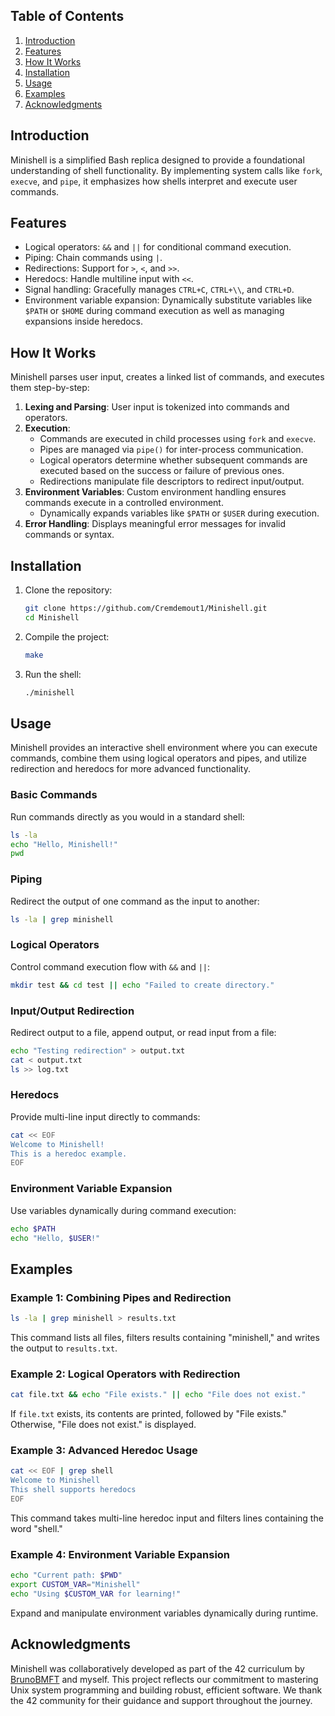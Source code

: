 
## Table of Contents

1. [Introduction](#introduction)
2. [Features](#features)
3. [How It Works](#how-it-works)
4. [Installation](#installation)
5. [Usage](#usage)
6. [Examples](#examples)
7. [Acknowledgments](#acknowledgments)

## Introduction

Minishell is a simplified Bash replica designed to provide a foundational understanding of shell functionality. By implementing system calls like `fork`, `execve`, and `pipe`, it emphasizes how shells interpret and execute user commands.

## Features

- Logical operators: `&&` and `||` for conditional command execution.
- Piping: Chain commands using `|`.
- Redirections: Support for `>`, `<`, and `>>`.
- Heredocs: Handle multiline input with `<<`.
- Signal handling: Gracefully manages `CTRL+C`, `CTRL+\\`, and `CTRL+D`.
- Environment variable expansion: Dynamically substitute variables like `$PATH` or `$HOME` during command execution as well as managing expansions inside heredocs.

## How It Works

Minishell parses user input, creates a linked list of commands, and executes them step-by-step:

1. **Lexing and Parsing**: User input is tokenized into commands and operators.
2. **Execution**:
   - Commands are executed in child processes using `fork` and `execve`.
   - Pipes are managed via `pipe()` for inter-process communication.
   - Logical operators determine whether subsequent commands are executed based on the success or failure of previous ones.
   - Redirections manipulate file descriptors to redirect input/output.
3. **Environment Variables**: Custom environment handling ensures commands execute in a controlled environment.
   - Dynamically expands variables like `$PATH` or `$USER` during execution.
4. **Error Handling**: Displays meaningful error messages for invalid commands or syntax.

## Installation

1. Clone the repository:
   ```bash
   git clone https://github.com/Cremdemout1/Minishell.git
   cd Minishell
   ```
2. Compile the project:
   ```bash
   make
   ```
3. Run the shell:
   ```bash
   ./minishell
   ```

## Usage

Minishell provides an interactive shell environment where you can execute commands, combine them using logical operators and pipes, and utilize redirection and heredocs for more advanced functionality.

### Basic Commands
Run commands directly as you would in a standard shell:
```bash
ls -la
echo "Hello, Minishell!"
pwd
```

### Piping
Redirect the output of one command as the input to another:
```bash
ls -la | grep minishell
```

### Logical Operators
Control command execution flow with `&&` and `||`:
```bash
mkdir test && cd test || echo "Failed to create directory."
```

### Input/Output Redirection
Redirect output to a file, append output, or read input from a file:
```bash
echo "Testing redirection" > output.txt
cat < output.txt
ls >> log.txt
```

### Heredocs
Provide multi-line input directly to commands:
```bash
cat << EOF
Welcome to Minishell!
This is a heredoc example.
EOF
```

### Environment Variable Expansion
Use variables dynamically during command execution:
```bash
echo $PATH
echo "Hello, $USER!"
```

## Examples

### Example 1: Combining Pipes and Redirection
```bash
ls -la | grep minishell > results.txt
```
This command lists all files, filters results containing "minishell," and writes the output to `results.txt`.

### Example 2: Logical Operators with Redirection
```bash
cat file.txt && echo "File exists." || echo "File does not exist."
```
If `file.txt` exists, its contents are printed, followed by "File exists." Otherwise, "File does not exist." is displayed.

### Example 3: Advanced Heredoc Usage
```bash
cat << EOF | grep shell
Welcome to Minishell
This shell supports heredocs
EOF
```
This command takes multi-line heredoc input and filters lines containing the word "shell."

### Example 4: Environment Variable Expansion
```bash
echo "Current path: $PWD"
export CUSTOM_VAR="Minishell"
echo "Using $CUSTOM_VAR for learning!"
```
Expand and manipulate environment variables dynamically during runtime.

## Acknowledgments

Minishell was collaboratively developed as part of the 42 curriculum by [BrunoBMFT](https://github.com/BrunoBMFT) and myself. This project reflects our commitment to mastering Unix system programming and building robust, efficient software. We thank the 42 community for their guidance and support throughout the journey.

